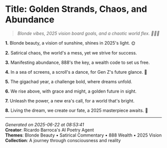 # Title: Golden Strands, Chaos, and Abundance

> *Blonde vibes, 2025 vision board goals, and a chaotic world flex. 💁‍♀️🤯*

**1.** Blonde beauty, a vision of sunshine, shines in 2025's light. 🌞


**2.** Satirical chaos, the world's a mess, yet we strive for success.


**3.** Manifesting abundance, 888's the key, a wealth code to set us free.


**4.** In a sea of screens, a scroll's a dance, for Gen Z's future glance. 📱


**5.** The gigachad year, a challenge bold, where dreams unfold.


**6.** We rise above, with grace and might, a golden future in sight.


**7.** Unleash the power, a new era's call, for a world that's bright.


**8.** Living the dream, we create our fate, a 2025 masterpiece awaits. 🎨



---

*Generated on 2025-06-22 at 08:53:41*  
**Creator**: Ricardo Barroca's AI Poetry Agent  
**Themes**: Blonde Beauty • Satirical Commentary • 888 Wealth • 2025 Vision  
**Collection**: A journey through consciousness and reality